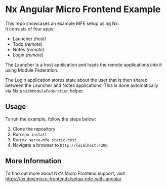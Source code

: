 # Nx Angular Micro Frontend Example

This repo showcases an example MFE setup using Nx.  
It consists of four apps:

- Launcher _(host)_
- Todo _(remote)_
- Notes _(remote)_
- Login _(remote)_

The Launcher is a host application and loads the remote applications into it using Module Federation.

The Login application stores state about the user that is then shared between the Launcher and Notes applications. This is done automatically via Nx's `withModuleFederation` helper.

## Usage

To run the example, follow the steps below:

1. Clone the repository
2. Run `npm install`
3. Run `nx serve-mfe static-host`
4. Navigate a browser to `http://localhost:4200`

## More Information

To find out more about Nx's Micro Frontend support, visit https://nx.dev/micro-frontends/setup-mfe-with-angular.
